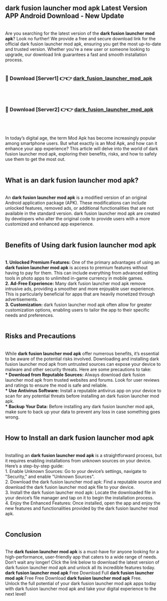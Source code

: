 ## dark fusion launcher mod apk Latest Version APP Android Download - New Update
<br>
Are you searching for the latest version of the <strong>dark fusion launcher mod apk</strong>? Look no further! We provide a free and secure download link for the official dark fusion launcher mod apk, ensuring you get the most up-to-date and trusted version. Whether you're a new user or someone looking to upgrade, our download link guarantees a fast and smooth installation process.
<br>
<br>
<h3>🔴 Download [Server1] 👉👉 <a href="https://modyolo.store/dark+fusion+launcher+mod+apk">dark_fusion_launcher_mod_apk</a></h3><br>
<br>
<h3>🔴 Download [Server2] 👉👉 <a href="https://modyolo.store/dark+fusion+launcher+mod+apk">dark_fusion_launcher_mod_apk</a></h3><br>
<br>
<br>
In today’s digital age, the term Mod Apk has become increasingly popular among smartphone users. But what exactly is an Mod Apk, and how can it enhance your app experience? This article will delve into the world of dark fusion launcher mod apk, exploring their benefits, risks, and how to safely use them to get the most out.
<br>
<br>
<h2>What is an dark fusion launcher mod apk?</h2>
<br>
An <strong>dark fusion launcher mod apk</strong> is a modified version of an original Android application package (APK). These modifications can include unlocked features, removed ads, or additional functionalities that are not available in the standard version. dark fusion launcher mod apk are created by developers who alter the original code to provide users with a more customized and enhanced app experience.
<br>
<br>
<h2>Benefits of Using dark fusion launcher mod apk</h2>
<br>
<strong> 1. Unlocked Premium Features:</strong> One of the primary advantages of using an <strong>dark fusion launcher mod apk</strong> is access to premium features without having to pay for them. This can include everything from advanced editing tools in photo apps to unlimited in-game currency in mobile games.
<br>
<strong> 2. Ad-Free Experience:</strong> Many dark fusion launcher mod apk remove intrusive ads, providing a smoother and more enjoyable user experience. This is particularly beneficial for apps that are heavily monetized through advertisements.
<br>
<strong> 3. Customization:</strong> dark fusion launcher mod apk often allow for greater customization options, enabling users to tailor the app to their specific needs and preferences.
<br>
<br>
<h2>Risks and Precautions</h2>
<br>
While <strong>dark fusion launcher mod apk</strong> offer numerous benefits, it’s essential to be aware of the potential risks involved. Downloading and installing dark fusion launcher mod apk from untrusted sources can expose your device to malware and other security threats. Here are some precautions to take:
<br>
<strong> * Download from Reputable Sources:</strong> Always download dark fusion launcher mod apk from trusted websites and forums. Look for user reviews and ratings to ensure the mod is safe and reliable.
<br>
<strong> * Use Antivirus Software:</strong> Install a reputable antivirus app on your device to scan for any potential threats before installing an dark fusion launcher mod apk.
<br>
<strong> * Backup Your Data:</strong> Before installing any dark fusion launcher mod apk, make sure to back up your data to prevent any loss in case something goes wrong.
<br>
<br>
<h2>How to Install an dark fusion launcher mod apk</h2>
<br>
Installing an <strong>dark fusion launcher mod apk</strong> is a straightforward process, but it requires enabling installations from unknown sources on your device. Here’s a step-by-step guide:
<br>
 1. Enable Unknown Sources: Go to your device’s settings, navigate to "Security," and enable "Unknown Sources".
<br>
 2. Download the dark fusion launcher mod apk: Find a reputable source and download the dark fusion launcher mod apk file to your device.
<br>
 3. Install the dark fusion launcher mod apk: Locate the downloaded file in your device’s file manager and tap on it to begin the installation process.
<br>
 4. Enjoy the Enhanced Features: Once installed, open the app and enjoy the new features and functionalities provided by the dark fusion launcher mod apk.
<br>
<br>
<h2><strong>Conclusion</strong></h2>
<br>
The <strong>dark fusion launcher mod apk</strong> is a must-have for anyone looking for a high-performance, user-friendly app that caters to a wide range of needs. Don’t wait any longer! Click the link below to download the latest version of dark fusion launcher mod apk and unlock all its incredible features today.
<br>
<strong>dark fusion launcher mod apk</strong> Free Download Full <strong>dark fusion launcher mod apk</strong> Free Free Download <strong>dark fusion launcher mod apk</strong> Free.
<br>
Unlock the full potential of your dark fusion launcher mod apk apps today with dark fusion launcher mod apk and take your digital experience to the next level!